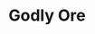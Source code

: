 # Godly Ore

<figure><img src="https://github.com/user-attachments/assets/fd5d887d-09cb-4ba4-a89a-2b7e34de271b" alt=""><figcaption></figcaption></figure>

